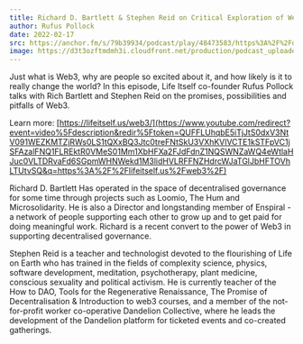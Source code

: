 ```yaml
---
title: Richard D. Bartlett & Stephen Reid on Critical Exploration of Web3
author: Rufus Pollock
date: 2022-02-17
src: https://anchor.fm/s/79b39934/podcast/play/48473583/https%3A%2F%2Fd3ctxlq1ktw2nl.cloudfront.net%2Fproduction%2Fexports%2F79b39934%2F48473583%2F11c44c923a063f2226f45e4811d2fe0d.m4a
image: https://d3t3ozftmdmh3i.cloudfront.net/production/podcast_uploaded_episode400/20318133/20318133-1646283191716-d050b50cf07f5.jpg
---
```


Just what is Web3, why are people so excited about it, and how likely is it to really change the world? In this episode, Life Itself co-founder Rufus Pollock talks with Rich Bartlett and Stephen Reid on the promises, possibilities and pitfalls of Web3\. 

Learn more: [https://lifeitself.us/web3/](https://www.youtube.com/redirect?event=video%5Fdescription&redir%5Ftoken=QUFFLUhqbE5iTjJtS0dxV3NtV091WEZKMTZjRWs0LS1tQXxBQ3Jtc0treFNtSkU3VXhKVlVCTE1kSTFpVC1jSFAzalFNQ1FLREktR0VMeS01Mm1XbHFXa2FJdFdnZ1NQSWNZaWQ4eWtlaHJuc0VLTDRvaFd6SGpmWHNWekd1M3lidHVLRFFNZHdrcWJaTGlJbHFTOVhLTUtvSQ&q=https%3A%2F%2Flifeitself.us%2Fweb3%2F)

Richard D. Bartlett Has operated in the space of decentralised governance for some time through projects such as Loomio, The Hum and Microsolidarity. He is also a Director and longstanding member of Enspiral - a network of people supporting each other to grow up and to get paid for doing meaningful work. Richard is a recent convert to the power of Web3 in supporting decentralised governance. 

Stephen Reid is a teacher and technologist devoted to the flourishing of Life on Earth who has trained in the fields of complexity science, physics, software development, meditation, psychotherapy, plant medicine, conscious sexuality and political activism. He is currently teacher of the How to DAO, Tools for the Regenerative Renaissance, The Promise of Decentralisation & Introduction to web3 courses, and a member of the not-for-profit worker co-operative Dandelion Collective, where he leads the development of the Dandelion platform for ticketed events and co-created gatherings. 
